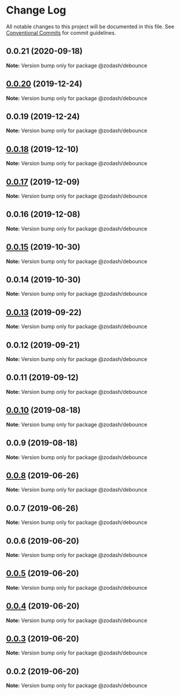 # Change Log

All notable changes to this project will be documented in this file.
See [Conventional Commits](https://conventionalcommits.org) for commit guidelines.

## 0.0.21 (2020-09-18)

**Note:** Version bump only for package @zodash/debounce





## [0.0.20](https://github.com/zcorky/zodash/compare/@zodash/debounce@0.0.19...@zodash/debounce@0.0.20) (2019-12-24)

**Note:** Version bump only for package @zodash/debounce





## 0.0.19 (2019-12-24)

**Note:** Version bump only for package @zodash/debounce





## [0.0.18](https://github.com/zcorky/zodash/compare/@zodash/debounce@0.0.17...@zodash/debounce@0.0.18) (2019-12-10)

**Note:** Version bump only for package @zodash/debounce





## [0.0.17](https://github.com/zcorky/zodash/compare/@zodash/debounce@0.0.16...@zodash/debounce@0.0.17) (2019-12-09)

**Note:** Version bump only for package @zodash/debounce





## 0.0.16 (2019-12-08)

**Note:** Version bump only for package @zodash/debounce





## [0.0.15](https://github.com/zcorky/zodash/compare/@zodash/debounce@0.0.14...@zodash/debounce@0.0.15) (2019-10-30)

**Note:** Version bump only for package @zodash/debounce





## 0.0.14 (2019-10-30)

**Note:** Version bump only for package @zodash/debounce





## [0.0.13](https://github.com/zcorky/zodash/compare/@zodash/debounce@0.0.12...@zodash/debounce@0.0.13) (2019-09-22)

**Note:** Version bump only for package @zodash/debounce





## 0.0.12 (2019-09-21)

**Note:** Version bump only for package @zodash/debounce





## 0.0.11 (2019-09-12)

**Note:** Version bump only for package @zodash/debounce





## [0.0.10](https://github.com/zcorky/zodash/compare/@zodash/debounce@0.0.9...@zodash/debounce@0.0.10) (2019-08-18)

**Note:** Version bump only for package @zodash/debounce





## 0.0.9 (2019-08-18)

**Note:** Version bump only for package @zodash/debounce





## [0.0.8](https://github.com/zcorky/zodash/compare/@zodash/debounce@0.0.7...@zodash/debounce@0.0.8) (2019-06-26)

**Note:** Version bump only for package @zodash/debounce





## 0.0.7 (2019-06-26)

**Note:** Version bump only for package @zodash/debounce





## 0.0.6 (2019-06-20)

**Note:** Version bump only for package @zodash/debounce





## [0.0.5](https://github.com/zcorky/zodash/compare/@zodash/debounce@0.0.4...@zodash/debounce@0.0.5) (2019-06-20)

**Note:** Version bump only for package @zodash/debounce





## [0.0.4](https://github.com/zcorky/zodash/compare/@zodash/debounce@0.0.3...@zodash/debounce@0.0.4) (2019-06-20)

**Note:** Version bump only for package @zodash/debounce





## [0.0.3](https://github.com/zcorky/zodash/compare/@zodash/debounce@0.0.2...@zodash/debounce@0.0.3) (2019-06-20)

**Note:** Version bump only for package @zodash/debounce





## 0.0.2 (2019-06-20)

**Note:** Version bump only for package @zodash/debounce
